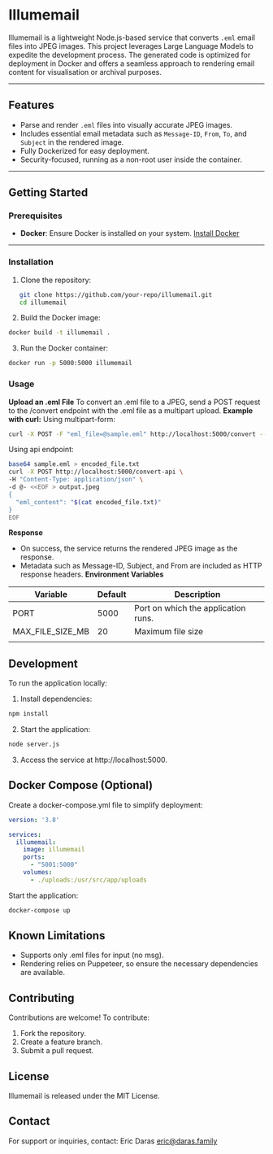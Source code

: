 # **Illumemail**

Illumemail is a lightweight Node.js-based service that converts `.eml` email files into JPEG images. This project leverages Large Language Models  to expedite the development process. The generated code is optimized for deployment in Docker and offers a seamless approach to rendering email content for visualisation or archival purposes.

---

## **Features**

- Parse and render `.eml` files into visually accurate JPEG images.
- Includes essential email metadata such as `Message-ID`, `From`, `To`, and `Subject` in the rendered image.
- Fully Dockerized for easy deployment.
- Security-focused, running as a non-root user inside the container.

---

## **Getting Started**

### **Prerequisites**
- **Docker**: Ensure Docker is installed on your system. [Install Docker](https://docs.docker.com/get-docker/)

---

### **Installation**

1. Clone the repository:
```bash
   git clone https://github.com/your-repo/illumemail.git
   cd illumemail
```

2. Build the Docker image:
```bash
docker build -t illumemail .
```
3. Run the Docker container:
```bash
docker run -p 5000:5000 illumemail
```

### Usage
**Upload an .eml File**
To convert an .eml file to a JPEG, send a POST request to the /convert endpoint with the .eml file as a multipart upload.
**Example with curl:**
Using multipart-form:
```bash
curl -X POST -F "eml_file=@sample.eml" http://localhost:5000/convert --output output.jpeg
```

Using api endpoint:
```bash
base64 sample.eml > encoded_file.txt
curl -X POST http://localhost:5000/convert-api \
-H "Content-Type: application/json" \
-d @- <<EOF > output.jpeg
{
  "eml_content": "$(cat encoded_file.txt)"
}
EOF
```
**Response**
- On success, the service returns the rendered JPEG image as the response.
- Metadata such as Message-ID, Subject, and From are included as HTTP response headers.
**Environment Variables**

| Variable | Default | Description |
| -------- | ------- | ----------- |
| PORT | 5000 | Port on which the application runs. |
| MAX_FILE_SIZE_MB | 20 | Maximum file size |
|  |  |  |

## Development
To run the application locally:
1. Install dependencies:
```bash
npm install
```
2. Start the application:
```bash
node server.js
```
3. Access the service at http://localhost:5000.

## Docker Compose (Optional)
Create a docker-compose.yml file to simplify deployment:
```yaml
version: '3.8'

services:
  illumemail:
    image: illumemail
    ports:
      - "5001:5000"
    volumes:
      - ./uploads:/usr/src/app/uploads
```
Start the application:
```bash
docker-compose up
```


## Known Limitations
- Supports only .eml files for input (no msg).
- Rendering relies on Puppeteer, so ensure the necessary dependencies are available.

## Contributing
Contributions are welcome! To contribute:
1. Fork the repository.
2. Create a feature branch.
3. Submit a pull request.

## License
Illumemail is released under the MIT License.

## Contact
For support or inquiries, contact:
Eric Daras
eric@daras.family
